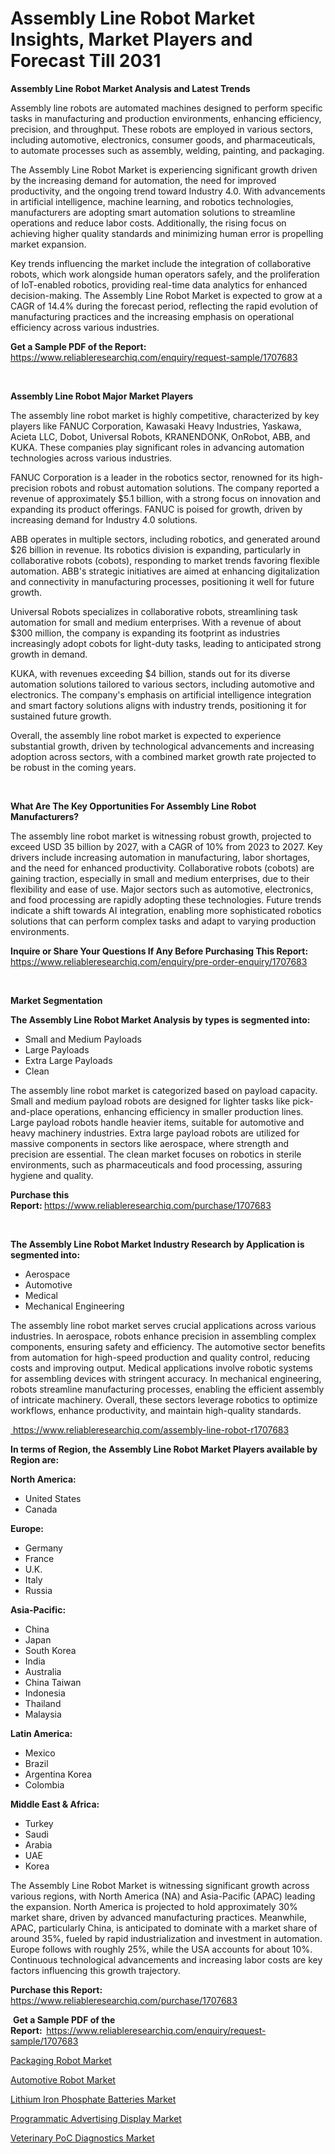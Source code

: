 <p><h1>Assembly Line Robot Market Insights, Market Players and Forecast Till 2031</h1></p><p><strong>Assembly Line Robot Market Analysis and Latest Trends</strong></p>
<p><p>Assembly line robots are automated machines designed to perform specific tasks in manufacturing and production environments, enhancing efficiency, precision, and throughput. These robots are employed in various sectors, including automotive, electronics, consumer goods, and pharmaceuticals, to automate processes such as assembly, welding, painting, and packaging.</p><p>The Assembly Line Robot Market is experiencing significant growth driven by the increasing demand for automation, the need for improved productivity, and the ongoing trend toward Industry 4.0. With advancements in artificial intelligence, machine learning, and robotics technologies, manufacturers are adopting smart automation solutions to streamline operations and reduce labor costs. Additionally, the rising focus on achieving higher quality standards and minimizing human error is propelling market expansion.</p><p>Key trends influencing the market include the integration of collaborative robots, which work alongside human operators safely, and the proliferation of IoT-enabled robotics, providing real-time data analytics for enhanced decision-making. The Assembly Line Robot Market is expected to grow at a CAGR of 14.4% during the forecast period, reflecting the rapid evolution of manufacturing practices and the increasing emphasis on operational efficiency across various industries.</p></p>
<p><strong>Get a Sample PDF of the Report:&nbsp;</strong> <a href="https://www.reliableresearchiq.com/enquiry/request-sample/1707683?utm_campaign=1117&utm_medium=2&utm_source=Github&utm_content=ia&utm_term=07102024&utm_id=assembly-line-robot">https://www.reliableresearchiq.com/enquiry/request-sample/1707683</a></p>
<p>&nbsp;</p>
<p><strong>Assembly Line Robot Major Market Players</strong></p>
<p><p>The assembly line robot market is highly competitive, characterized by key players like FANUC Corporation, Kawasaki Heavy Industries, Yaskawa, Acieta LLC, Dobot, Universal Robots, KRANENDONK, OnRobot, ABB, and KUKA. These companies play significant roles in advancing automation technologies across various industries.</p><p>FANUC Corporation is a leader in the robotics sector, renowned for its high-precision robots and robust automation solutions. The company reported a revenue of approximately $5.1 billion, with a strong focus on innovation and expanding its product offerings. FANUC is poised for growth, driven by increasing demand for Industry 4.0 solutions.</p><p>ABB operates in multiple sectors, including robotics, and generated around $26 billion in revenue. Its robotics division is expanding, particularly in collaborative robots (cobots), responding to market trends favoring flexible automation. ABB's strategic initiatives are aimed at enhancing digitalization and connectivity in manufacturing processes, positioning it well for future growth.</p><p>Universal Robots specializes in collaborative robots, streamlining task automation for small and medium enterprises. With a revenue of about $300 million, the company is expanding its footprint as industries increasingly adopt cobots for light-duty tasks, leading to anticipated strong growth in demand.</p><p>KUKA, with revenues exceeding $4 billion, stands out for its diverse automation solutions tailored to various sectors, including automotive and electronics. The company's emphasis on artificial intelligence integration and smart factory solutions aligns with industry trends, positioning it for sustained future growth.</p><p>Overall, the assembly line robot market is expected to experience substantial growth, driven by technological advancements and increasing adoption across sectors, with a combined market growth rate projected to be robust in the coming years.</p></p>
<p>&nbsp;</p>
<p><strong>What Are The Key Opportunities For Assembly Line Robot Manufacturers?</strong></p>
<p><p>The assembly line robot market is witnessing robust growth, projected to exceed USD 35 billion by 2027, with a CAGR of 10% from 2023 to 2027. Key drivers include increasing automation in manufacturing, labor shortages, and the need for enhanced productivity. Collaborative robots (cobots) are gaining traction, especially in small and medium enterprises, due to their flexibility and ease of use. Major sectors such as automotive, electronics, and food processing are rapidly adopting these technologies. Future trends indicate a shift towards AI integration, enabling more sophisticated robotics solutions that can perform complex tasks and adapt to varying production environments.</p></p>
<p><strong>Inquire or Share Your Questions If Any Before Purchasing This Report:</strong> <a href="https://www.reliableresearchiq.com/enquiry/pre-order-enquiry/1707683?utm_campaign=1117&utm_medium=2&utm_source=Github&utm_content=ia&utm_term=07102024&utm_id=assembly-line-robot">https://www.reliableresearchiq.com/enquiry/pre-order-enquiry/1707683</a></p>
<p>&nbsp;</p>
<p><strong>Market Segmentation</strong></p>
<p><strong>The Assembly Line Robot Market Analysis by types is segmented into:</strong></p>
<p><ul><li>Small and Medium Payloads</li><li>Large Payloads</li><li>Extra Large Payloads</li><li>Clean</li></ul></p>
<p><p>The assembly line robot market is categorized based on payload capacity. Small and medium payload robots are designed for lighter tasks like pick-and-place operations, enhancing efficiency in smaller production lines. Large payload robots handle heavier items, suitable for automotive and heavy machinery industries. Extra large payload robots are utilized for massive components in sectors like aerospace, where strength and precision are essential. The clean market focuses on robotics in sterile environments, such as pharmaceuticals and food processing, assuring hygiene and quality.</p></p>
<p><strong>Purchase this Report:&nbsp;</strong><a href="https://www.reliableresearchiq.com/purchase/1707683?utm_campaign=1117&utm_medium=2&utm_source=Github&utm_content=ia&utm_term=07102024&utm_id=assembly-line-robot">https://www.reliableresearchiq.com/purchase/1707683</a></p>
<p>&nbsp;</p>
<p><strong>The Assembly Line Robot Market Industry Research by Application is segmented into:</strong></p>
<p><ul><li>Aerospace</li><li>Automotive</li><li>Medical</li><li>Mechanical Engineering</li></ul></p>
<p><p>The assembly line robot market serves crucial applications across various industries. In aerospace, robots enhance precision in assembling complex components, ensuring safety and efficiency. The automotive sector benefits from automation for high-speed production and quality control, reducing costs and improving output. Medical applications involve robotic systems for assembling devices with stringent accuracy. In mechanical engineering, robots streamline manufacturing processes, enabling the efficient assembly of intricate machinery. Overall, these sectors leverage robotics to optimize workflows, enhance productivity, and maintain high-quality standards.</p></p>
<p><a href="https://www.reliableresearchiq.com/assembly-line-robot-r1707683?utm_campaign=1117&utm_medium=2&utm_source=Github&utm_content=ia&utm_term=07102024&utm_id=assembly-line-robot">&nbsp;https://www.reliableresearchiq.com/assembly-line-robot-r1707683</a></p>
<p><strong>In terms of Region, the Assembly Line Robot Market Players available by Region are:</strong></p>
<p>
    <p> <strong> North America: </strong>
        <ul>
            <li>United States</li>
            <li>Canada</li>
        </ul>
        </p> 
    <p> <strong> Europe: </strong>
        <ul>
            <li>Germany</li>
            <li>France</li>
            <li>U.K.</li>
            <li>Italy</li>
            <li>Russia</li>
        </ul>
        </p> 
    <p> <strong> Asia-Pacific: </strong>
        <ul>
            <li>China</li>
            <li>Japan</li>
            <li>South Korea</li>
            <li>India</li>
            <li>Australia</li>
            <li>China Taiwan</li>
            <li>Indonesia</li>
            <li>Thailand</li>
            <li>Malaysia</li>
        </ul>
        </p> 
    <p> <strong> Latin America: </strong>
        <ul>
            <li>Mexico</li>
            <li>Brazil</li>
            <li>Argentina Korea</li>
            <li>Colombia</li>
        </ul>
        </p> 
    <p> <strong> Middle East & Africa: </strong>
        <ul>
            <li>Turkey</li>
            <li>Saudi</li>
            <li>Arabia</li>
            <li>UAE</li>
            <li>Korea</li>
        </ul>
    </p>
    </p>
<p><p>The Assembly Line Robot Market is witnessing significant growth across various regions, with North America (NA) and Asia-Pacific (APAC) leading the expansion. North America is projected to hold approximately 30% market share, driven by advanced manufacturing practices. Meanwhile, APAC, particularly China, is anticipated to dominate with a market share of around 35%, fueled by rapid industrialization and investment in automation. Europe follows with roughly 25%, while the USA accounts for about 10%. Continuous technological advancements and increasing labor costs are key factors influencing this growth trajectory.</p></p>
<p><strong>Purchase this Report: </strong><a href="https://www.reliableresearchiq.com/purchase/1707683?utm_campaign=1117&utm_medium=2&utm_source=Github&utm_content=ia&utm_term=07102024&utm_id=assembly-line-robot">https://www.reliableresearchiq.com/purchase/1707683</a></p>
<p>&nbsp;<strong>Get a Sample PDF of the Report:&nbsp;&nbsp;</strong><a href="https://www.reliableresearchiq.com/enquiry/request-sample/1707683?utm_campaign=1117&utm_medium=2&utm_source=Github&utm_content=ia&utm_term=07102024&utm_id=assembly-line-robot">https://www.reliableresearchiq.com/enquiry/request-sample/1707683</a></p>
<p><strong></strong></p>
<p><p><a href="https://github.com/SotoRodolfo12/Market-Research-Report-List-1/blob/main/packaging-robot-market.md?utm_campaign=1117&utm_medium=2&utm_source=Github&utm_content=ia&utm_term=07102024&utm_id=assembly-line-robot">Packaging Robot Market</a></p><p><a href="https://github.com/NathanColeman327/Market-Research-Report-List-1/blob/main/automotive-robot-market.md?utm_campaign=1117&utm_medium=2&utm_source=Github&utm_content=ia&utm_term=07102024&utm_id=assembly-line-robot">Automotive Robot Market</a></p><p><a href="https://issuu.com/reportprime-2/docs/lithium-iron-phosphate-batteries-ma_1548bf4f939f22?utm_campaign=1117&utm_medium=2&utm_source=Github&utm_content=ia&utm_term=07102024&utm_id=assembly-line-robot">Lithium Iron Phosphate Batteries Market</a></p><p><a href="https://www.linkedin.com/pulse/programmatic-advertising-display-market-industry-trends-afnge?utm_campaign=1117&utm_medium=2&utm_source=Github&utm_content=ia&utm_term=07102024&utm_id=assembly-line-robot">Programmatic Advertising Display Market</a></p><p><a href="https://www.linkedin.com/pulse/veterinary-poc-diagnostics-industry-forecast-market-na3je?utm_campaign=1117&utm_medium=2&utm_source=Github&utm_content=ia&utm_term=07102024&utm_id=assembly-line-robot">Veterinary PoC Diagnostics Market</a></p></p>